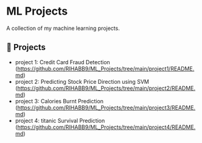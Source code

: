 # ML Projects

A collection of my machine learning projects.  

## 📂 Projects
- project 1: Credit Card Fraud Detection (https://github.com/RIHABB9/ML_Projects/tree/main/project1/README.md)
- project 2: Predicting Stock Price Direction using SVM (https://github.com/RIHABB9/ML_Projects/tree/main/project2/README.md)
- project 3: Calories Burnt Prediction (https://github.com/RIHABB9/ML_Projects/tree/main/project3/README.md)
- project 4: titanic Survival Prediction (https://github.com/RIHABB9/ML_Projects/tree/main/project4/README.md)
